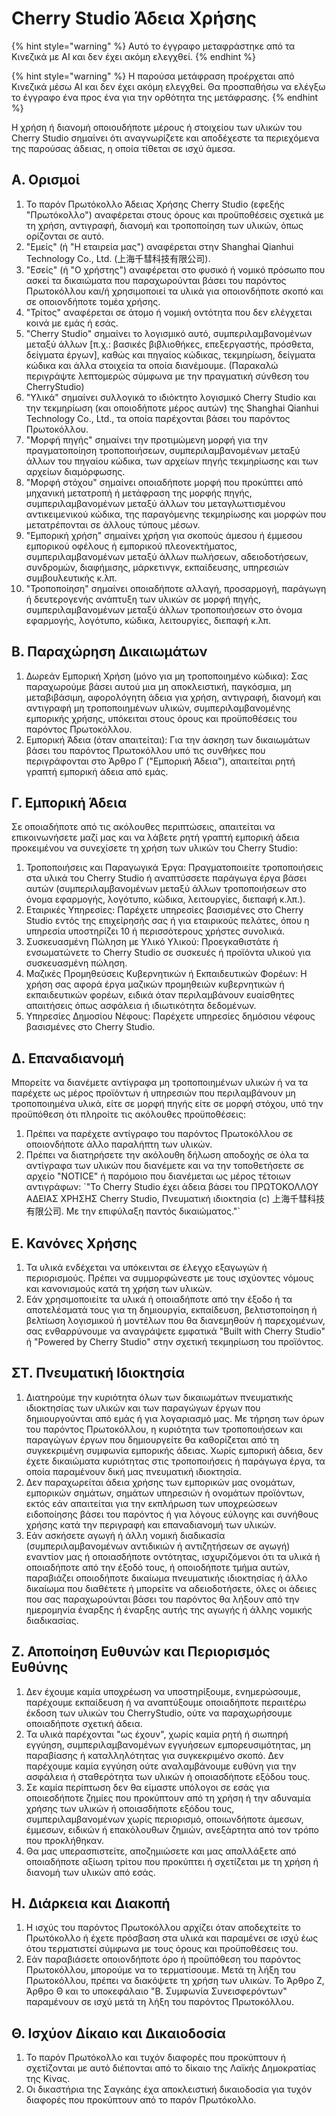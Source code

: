 # Cherry Studio Άδεια Χρήσης


{% hint style="warning" %}
Αυτό το έγγραφο μεταφράστηκε από τα Κινεζικά με AI και δεν έχει ακόμη ελεγχθεί.
{% endhint %}




{% hint style="warning" %}
Η παρούσα μετάφραση προέρχεται από Κινεζικά μέσω AI και δεν έχει ακόμη ελεγχθεί. Θα προσπαθήσω να ελέγξω το έγγραφο ένα προς ένα για την ορθότητα της μετάφρασης.
{% endhint %}

Η χρήση ή διανομή οποιουδήποτε μέρους ή στοιχείου των υλικών του Cherry Studio σημαίνει ότι αναγνωρίζετε και αποδέχεστε τα περιεχόμενα της παρούσας άδειας, η οποία τίθεται σε ισχύ άμεσα.

## Α. Ορισμοί

1.  Το παρόν Πρωτόκολλο Άδειας Χρήσης Cherry Studio (εφεξής "Πρωτόκολλο") αναφέρεται στους όρους και προϋποθέσεις σχετικά με τη χρήση, αντιγραφή, διανομή και τροποποίηση των υλικών, όπως ορίζονται σε αυτό.
2.  "Εμείς" (ή "Η εταιρεία μας") αναφέρεται στην Shanghai Qianhui Technology Co., Ltd. (上海千彗科技有限公司).
3.  "Εσείς" (ή "Ο χρήστης") αναφέρεται στο φυσικό ή νομικό πρόσωπο που ασκεί τα δικαιώματα που παραχωρούνται βάσει του παρόντος Πρωτοκόλλου και/ή χρησιμοποιεί τα υλικά για οποιονδήποτε σκοπό και σε οποιονδήποτε τομέα χρήσης.
4.  "Τρίτος" αναφέρεται σε άτομο ή νομική οντότητα που δεν ελέγχεται κοινά με εμάς ή εσάς.
5.  "Cherry Studio" σημαίνει το λογισμικό αυτό, συμπεριλαμβανομένων μεταξύ άλλων [π.χ.: βασικές βιβλιοθήκες, επεξεργαστής, πρόσθετα, δείγματα έργων], καθώς και πηγαίος κώδικας, τεκμηρίωση, δείγματα κώδικα και άλλα στοιχεία τα οποία διανέμουμε. (Παρακαλώ περιγράψτε λεπτομερώς σύμφωνα με την πραγματική σύνθεση του CherryStudio)
6.  "Υλικά" σημαίνει συλλογικά το ιδιόκτητο λογισμικό Cherry Studio και την τεκμηρίωση (και οποιοδήποτε μέρος αυτών) της Shanghai Qianhui Technology Co., Ltd., τα οποία παρέχονται βάσει του παρόντος Πρωτοκόλλου.
7.  "Μορφή πηγής" σημαίνει την προτιμώμενη μορφή για την πραγματοποίηση τροποποιήσεων, συμπεριλαμβανομένων μεταξύ άλλων του πηγαίου κώδικα, των αρχείων πηγής τεκμηρίωσης και των αρχείων διαμόρφωσης.
8.  "Μορφή στόχου" σημαίνει οποιαδήποτε μορφή που προκύπτει από μηχανική μετατροπή ή μετάφραση της μορφής πηγής, συμπεριλαμβανομένων μεταξύ άλλων του μεταγλωττισμένου αντικειμενικού κώδικα, της παραγόμενης τεκμηρίωσης και μορφών που μετατρέπονται σε άλλους τύπους μέσων.
9.  "Εμπορική χρήση" σημαίνει χρήση για σκοπούς άμεσου ή έμμεσου εμπορικού οφέλους ή εμπορικού πλεονεκτήματος, συμπεριλαμβανομένων μεταξύ άλλων πωλήσεων, αδειοδοτήσεων, συνδρομών, διαφήμισης, μάρκετινγκ, εκπαίδευσης, υπηρεσιών συμβουλευτικής κ.λπ.
10. "Τροποποίηση" σημαίνει οποιαδήποτε αλλαγή, προσαρμογή, παράγωγη ή δευτερογενής ανάπτυξη των υλικών σε μορφή πηγής, συμπεριλαμβανομένων μεταξύ άλλων τροποποιήσεων στο όνομα εφαρμογής, λογότυπο, κώδικα, λειτουργίες, διεπαφή κ.λπ.

## Β. Παραχώρηση Δικαιωμάτων

1.  Δωρεάν Εμπορική Χρήση (μόνο για μη τροποποιημένο κώδικα): Σας παραχωρούμε βάσει αυτού μια μη αποκλειστική, παγκόσμια, μη μεταβιβάσιμη, αφορολόγητη άδεια για χρήση, αντιγραφή, διανομή και αντιγραφή μη τροποποιημένων υλικών, συμπεριλαμβανομένης εμπορικής χρήσης, υπόκειται στους όρους και προϋποθέσεις του παρόντος Πρωτοκόλλου.
2.  Εμπορική Άδεια (όταν απαιτείται): Για την άσκηση των δικαιωμάτων βάσει του παρόντος Πρωτοκόλλου υπό τις συνθήκες που περιγράφονται στο Άρθρο Γ ("Εμπορική Άδεια"), απαιτείται ρητή γραπτή εμπορική άδεια από εμάς.

## Γ. Εμπορική Άδεια

Σε οποιαδήποτε από τις ακόλουθες περιπτώσεις, απαιτείται να επικοινωνήσετε μαζί μας και να λάβετε ρητή γραπτή εμπορική άδεια προκειμένου να συνεχίσετε τη χρήση των υλικών του Cherry Studio:

1.  Τροποποιήσεις και Παραγωγικά Έργα: Πραγματοποιείτε τροποποιήσεις στα υλικά του Cherry Studio ή αναπτύσσετε παράγωγα έργα βάσει αυτών (συμπεριλαμβανομένων μεταξύ άλλων τροποποιήσεων στο όνομα εφαρμογής, λογότυπο, κώδικα, λειτουργίες, διεπαφή κ.λπ.).
2.  Εταιρικές Υπηρεσίες: Παρέχετε υπηρεσίες βασισμένες στο Cherry Studio εντός της επιχείρησής σας ή για εταιρικούς πελάτες, όπου η υπηρεσία υποστηρίζει 10 ή περισσότερους χρήστες συνολικά.
3.  Συσκευασμένη Πώληση με Υλικό Υλικού: Προεγκαθιστάτε ή ενσωματώνετε το Cherry Studio σε συσκευές ή προϊόντα υλικού για συσκευασμένη πώληση.
4.  Μαζικές Προμηθεύσεις Κυβερνητικών ή Εκπαιδευτικών Φορέων: Η χρήση σας αφορά έργα μαζικών προμηθειών κυβερνητικών ή εκπαιδευτικών φορέων, ειδικά όταν περιλαμβάνουν ευαίσθητες απαιτήσεις όπως ασφάλεια ή ιδιωτικότητα δεδομένων.
5.  Υπηρεσίες Δημοσίου Νέφους: Παρέχετε υπηρεσίες δημόσιου νέφους βασισμένες στο Cherry Studio.

## Δ. Επαναδιανομή

Μπορείτε να διανέμετε αντίγραφα μη τροποποιημένων υλικών ή να τα παρέχετε ως μέρος προϊόντων ή υπηρεσιών που περιλαμβάνουν μη τροποποιημένα υλικά, είτε σε μορφή πηγής είτε σε μορφή στόχου, υπό την προϋπόθεση ότι πληροίτε τις ακόλουθες προϋποθέσεις:

1.  Πρέπει να παρέχετε αντίγραφο του παρόντος Πρωτοκόλλου σε οποιονδήποτε άλλο παραλήπτη των υλικών.
2.  Πρέπει να διατηρήσετε την ακόλουθη δήλωση αποδοχής σε όλα τα αντίγραφα των υλικών που διανέμετε και να την τοποθετήσετε σε αρχείο "NOTICE" ή παρόμοιο που διανέμεται ως μέρος τέτοιων αντιγράφων: \`"Το Cherry Studio έχει άδεια βάσει του ΠΡΩΤΟΚΟΛΛΟΥ ΑΔΕΙΑΣ ΧΡΗΣΗΣ Cherry Studio, Πνευματική ιδιοκτησία (c) 上海千彗科技有限公司. Με την επιφύλαξη παντός δικαιώματος."\`

## Ε. Κανόνες Χρήσης

1.  Τα υλικά ενδέχεται να υπόκεινται σε έλεγχο εξαγωγών ή περιορισμούς. Πρέπει να συμμορφώνεστε με τους ισχύοντες νόμους και κανονισμούς κατά τη χρήση των υλικών.
2.  Εάν χρησιμοποιείτε τα υλικά ή οποιαδήποτε από την έξοδο ή τα αποτελέσματά τους για τη δημιουργία, εκπαίδευση, βελτιστοποίηση ή βελτίωση λογισμικού ή μοντέλων που θα διανεμηθούν ή παρεχομένων, σας ενθαρρύνουμε να αναγράψετε εμφατικά "Built with Cherry Studio" ή "Powered by Cherry Studio" στην σχετική τεκμηρίωση του προϊόντος.

## ΣΤ. Πνευματική Ιδιοκτησία

1.  Διατηρούμε την κυριότητα όλων των δικαιωμάτων πνευματικής ιδιοκτησίας των υλικών και των παραγώγων έργων που δημιουργούνται από εμάς ή για λογαριασμό μας. Με τήρηση των όρων του παρόντος Πρωτοκόλλου, η κυριότητα των τροποποιήσεων και παραγώγων έργων που δημιουργείτε θα καθορίζεται από τη συγκεκριμένη συμφωνία εμπορικής άδειας. Χωρίς εμπορική άδεια, δεν έχετε δικαιώματα κυριότητας στις τροποποιήσεις ή παράγωγα έργα, τα οποία παραμένουν δική μας πνευματική ιδιοκτησία.
2.  Δεν παραχωρείται άδεια χρήσης των εμπορικών μας ονομάτων, εμπορικών σημάτων, σημάτων υπηρεσιών ή ονομάτων προϊόντων, εκτός εάν απαιτείται για την εκπλήρωση των υποχρεώσεων ειδοποίησης βάσει του παρόντος ή για λόγους εύλογης και συνήθους χρήσης κατά την περιγραφή και επαναδιανομή των υλικών.
3.  Εάν ασκήσετε αγωγή ή άλλη νομική διαδικασία (συμπεριλαμβανομένων αντιδικιών ή αντιζητήσεων σε αγωγή) εναντίον μας ή οποιασδήποτε οντότητας, ισχυριζόμενοι ότι τα υλικά ή οποιαδήποτε από την έξοδό τους, ή οποιοδήποτε τμήμα αυτών, παραβιάζει οποιοδήποτε δικαίωμα πνευματικής ιδιοκτησίας ή άλλο δικαίωμα που διαθέτετε ή μπορείτε να αδειοδοτήσετε, όλες οι άδειες που σας παραχωρούνται βάσει του παρόντος θα λήξουν από την ημερομηνία έναρξης ή έναρξης αυτής της αγωγής ή άλλης νομικής διαδικασίας.

## Ζ. Αποποίηση Ευθυνών και Περιορισμός Ευθύνης

1.  Δεν έχουμε καμία υποχρέωση να υποστηρίξουμε, ενημερώσουμε, παρέχουμε εκπαίδευση ή να αναπτύξουμε οποιαδήποτε περαιτέρω έκδοση των υλικών του CherryStudio, ούτε να παραχωρήσουμε οποιαδήποτε σχετική άδεια.
2.  Τα υλικά παρέχονται "ως έχουν", χωρίς καμία ρητή ή σιωπηρή εγγύηση, συμπεριλαμβανομένων εγγυήσεων εμπορευσιμότητας, μη παραβίασης ή καταλληλότητας για συγκεκριμένο σκοπό. Δεν παρέχουμε καμία εγγύηση ούτε αναλαμβάνουμε ευθύνη για την ασφάλεια ή σταθερότητα των υλικών ή οποιασδήποτε εξόδου τους.
3.  Σε καμία περίπτωση δεν θα είμαστε υπόλογοι σε εσάς για οποιεσδήποτε ζημίες που προκύπτουν από τη χρήση ή την αδυναμία χρήσης των υλικών ή οποιασδήποτε εξόδου τους, συμπεριλαμβανομένων χωρίς περιορισμό, οποιωνδήποτε άμεσων, έμμεσων, ειδικών ή επακόλουθων ζημιών, ανεξάρτητα από τον τρόπο που προκλήθηκαν.
4.  Θα μας υπερασπιστείτε, αποζημιώσετε και μας απαλλάξετε από οποιαδήποτε αξίωση τρίτου που προκύπτει ή σχετίζεται με τη χρήση ή διανομή των υλικών από εσάς.

## Η. Διάρκεια και Διακοπή

1.  Η ισχύς του παρόντος Πρωτοκόλλου αρχίζει όταν αποδεχτείτε το Πρωτόκολλο ή έχετε πρόσβαση στα υλικά και παραμένει σε ισχύ έως ότου τερματιστεί σύμφωνα με τους όρους και προϋποθέσεις του.
2.  Εάν παραβιάσετε οποιονδήποτε όρο ή προϋπόθεση του παρόντος Πρωτοκόλλου, μπορούμε να το τερματίσουμε. Μετά τη λήξη του Πρωτοκόλλου, πρέπει να διακόψετε τη χρήση των υλικών. Το Άρθρο Ζ, Άρθρο Θ και το υποκεφάλαιο "Β. Συμφωνία Συνεισφερόντων" παραμένουν σε ισχύ μετά τη λήξη του παρόντος Πρωτοκόλλου.

## Θ. Ισχύον Δίκαιο και Δικαιοδοσία

1.  Το παρόν Πρωτόκολλο και τυχόν διαφορές που προκύπτουν ή σχετίζονται με αυτό διέπονται από το δίκαιο της Λαϊκής Δημοκρατίας της Κίνας.
2.  Οι δικαστήρια της Σαγκάης έχα αποκλειστική δικαιοδοσία για τυχόν διαφορές που προκύπτουν από το παρόν Πρωτόκολλο.